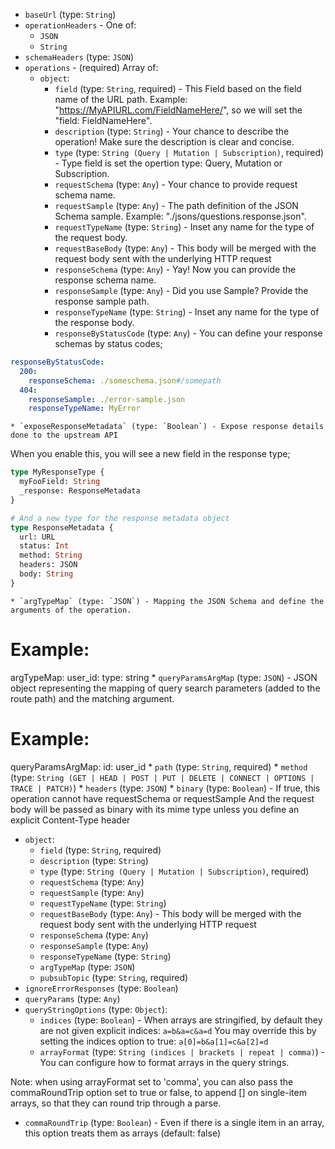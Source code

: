 
* `baseUrl` (type: `String`)
* `operationHeaders` -  One of: 
  * `JSON`
  * `String`
* `schemaHeaders` (type: `JSON`)
* `operations` -  (required) Array of: 
  * `object`: 
    * `field` (type: `String`, required) - This Field based on the field name of the URL path.
Example: "https://MyAPIURL.com/FieldNameHere/",
so we will set the "field: FieldNameHere".
    * `description` (type: `String`) - Your chance to describe the operation!
Make sure the description is clear and concise.
    * `type` (type: `String (Query | Mutation | Subscription)`, required) - Type field is set the opertion type: Query, Mutation or Subscription.
    * `requestSchema` (type: `Any`) - Your chance to provide request schema name.
    * `requestSample` (type: `Any`) - The path definition of the JSON Schema sample.
Example: "./jsons/questions.response.json".
    * `requestTypeName` (type: `String`) - Inset any name for the type of the request body.
    * `requestBaseBody` (type: `Any`) - This body will be merged with the request body sent with
the underlying HTTP request
    * `responseSchema` (type: `Any`) - Yay! Now you can provide the response schema name.
    * `responseSample` (type: `Any`) - Did you use Sample? Provide the response sample path.
    * `responseTypeName` (type: `String`) - Inset any name for the type of the response body.
    * `responseByStatusCode` (type: `Any`) - You can define your response schemas by status codes;
```yaml filename=".meshrc.yaml"
responseByStatusCode:
  200:
    responseSchema: ./someschema.json#/somepath
  404:
    responseSample: ./error-sample.json
    responseTypeName: MyError
```
    * `exposeResponseMetadata` (type: `Boolean`) - Expose response details done to the upstream API
When you enable this, you will see a new field in the response type;
```graphql
type MyResponseType {
  myFooField: String
  _response: ResponseMetadata
}

# And a new type for the response metadata object
type ResponseMetadata {
  url: URL
  status: Int
  method: String
  headers: JSON
  body: String
}
```
    * `argTypeMap` (type: `JSON`) - Mapping the JSON Schema and define the arguments of the operation.

# Example:
argTypeMap:
  user_id:
    type: string
    * `queryParamsArgMap` (type: `JSON`) - JSON object representing the mapping of query search parameters (added to the route path) and the matching argument.

# Example:
queryParamsArgMap:
  id: user_id
    * `path` (type: `String`, required)
    * `method` (type: `String (GET | HEAD | POST | PUT | DELETE | CONNECT | OPTIONS | TRACE | PATCH)`)
    * `headers` (type: `JSON`)
    * `binary` (type: `Boolean`) - If true, this operation cannot have requestSchema or requestSample
And the request body will be passed as binary with its mime type
unless you define an explicit Content-Type header
  * `object`: 
    * `field` (type: `String`, required)
    * `description` (type: `String`)
    * `type` (type: `String (Query | Mutation | Subscription)`, required)
    * `requestSchema` (type: `Any`)
    * `requestSample` (type: `Any`)
    * `requestTypeName` (type: `String`)
    * `requestBaseBody` (type: `Any`) - This body will be merged with the request body sent with
the underlying HTTP request
    * `responseSchema` (type: `Any`)
    * `responseSample` (type: `Any`)
    * `responseTypeName` (type: `String`)
    * `argTypeMap` (type: `JSON`)
    * `pubsubTopic` (type: `String`, required)
* `ignoreErrorResponses` (type: `Boolean`)
* `queryParams` (type: `Any`)
* `queryStringOptions` (type: `Object`): 
  * `indices` (type: `Boolean`) - When arrays are stringified, by default they are not given explicit indices:
`a=b&a=c&a=d`
You may override this by setting the indices option to true:
`a[0]=b&a[1]=c&a[2]=d`
  * `arrayFormat` (type: `String (indices | brackets | repeat | comma)`) - You can configure how to format arrays in the query strings.

Note: when using arrayFormat set to 'comma', you can also pass the commaRoundTrip option set to true or false, to append [] on single-item arrays, so that they can round trip through a parse.
  * `commaRoundTrip` (type: `Boolean`) - Even if there is a single item in an array, this option treats them as arrays
(default: false)